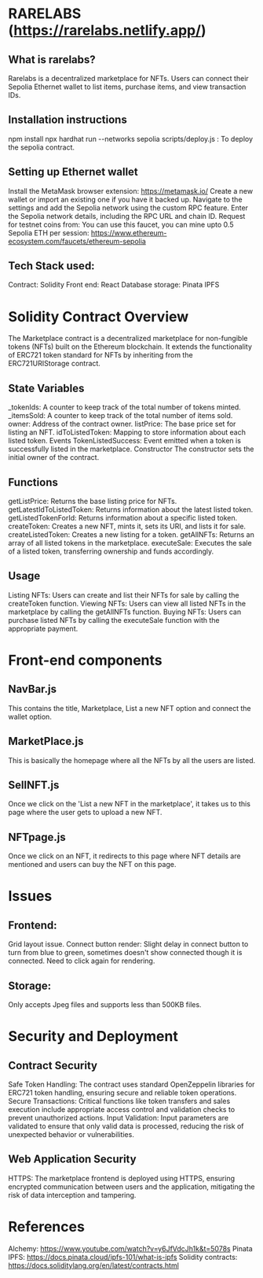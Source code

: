 # RARELABS (https://rarelabs.netlify.app/)
## What is rarelabs?
Rarelabs is a decentralized marketplace for NFTs. Users can connect their Sepolia Ethernet wallet to list items, purchase items, and view transaction IDs.

## Installation instructions
npm install 
npx hardhat run --networks sepolia scripts/deploy.js : To deploy the sepolia contract.

## Setting up Ethernet wallet
Install the MetaMask browser extension: https://metamask.io/
Create a new wallet or import an existing one if you have it backed up.
Navigate to the settings and add the Sepolia network using the custom RPC feature. Enter the Sepolia network details, including the RPC URL and chain ID.
Request for testnet coins from: You can use this faucet, you can mine upto 0.5 Sepolia ETH per session:
https://www.ethereum-ecosystem.com/faucets/ethereum-sepolia

## Tech Stack used:
Contract: Solidity 
Front end: React
Database storage: Pinata IPFS

# Solidity Contract Overview

The Marketplace contract is a decentralized marketplace for non-fungible tokens (NFTs) built on the Ethereum blockchain. It extends the functionality of ERC721 token standard for NFTs by inheriting from the ERC721URIStorage contract.

## State Variables
_tokenIds: A counter to keep track of the total number of tokens minted.
_itemsSold: A counter to keep track of the total number of items sold.
owner: Address of the contract owner.
listPrice: The base price set for listing an NFT.
idToListedToken: Mapping to store information about each listed token.
Events
TokenListedSuccess: Event emitted when a token is successfully listed in the marketplace.
Constructor
The constructor sets the initial owner of the contract.

## Functions
getListPrice: Returns the base listing price for NFTs.
getLatestIdToListedToken: Returns information about the latest listed token.
getListedTokenForId: Returns information about a specific listed token.
createToken: Creates a new NFT, mints it, sets its URI, and lists it for sale.
createListedToken: Creates a new listing for a token.
getAllNFTs: Returns an array of all listed tokens in the marketplace.
executeSale: Executes the sale of a listed token, transferring ownership and funds accordingly.

## Usage
Listing NFTs: Users can create and list their NFTs for sale by calling the createToken function.
Viewing NFTs: Users can view all listed NFTs in the marketplace by calling the getAllNFTs function.
Buying NFTs: Users can purchase listed NFTs by calling the executeSale function with the appropriate payment.

# Front-end components

## NavBar.js
This contains the title, Marketplace, List a new NFT option and connect the wallet option.

## MarketPlace.js 
This is basically the homepage where all the NFTs by all the users are listed.

## SellNFT.js
Once we click on the 'List a new NFT in the marketplace', it takes us to this page where the user gets to upload a new NFT.

## NFTpage.js
Once we click on an NFT, it redirects to this page where NFT details are mentioned and users can buy the NFT on this page.

# Issues
## Frontend: 
Grid layout issue.
Connect button render: Slight delay in connect button to turn from blue to green, sometimes doesn't show connected though it is connected. Need to click again for rendering.

## Storage: 
Only accepts Jpeg files and supports less than 500KB files.



# Security and Deployment
## Contract Security
Safe Token Handling: The contract uses standard OpenZeppelin libraries for ERC721 token handling, ensuring secure and reliable token operations.
Secure Transactions: Critical functions like token transfers and sales execution include appropriate access control and validation checks to prevent unauthorized actions.
Input Validation: Input parameters are validated to ensure that only valid data is processed, reducing the risk of unexpected behavior or vulnerabilities.

## Web Application Security
HTTPS: The marketplace frontend is deployed using HTTPS, ensuring encrypted communication between users and the application, mitigating the risk of data interception and tampering.


# References
Alchemy: https://www.youtube.com/watch?v=y6JfVdcJh1k&t=5078s 
Pinata IPFS: https://docs.pinata.cloud/ipfs-101/what-is-ipfs
Solidity contracts: https://docs.soliditylang.org/en/latest/contracts.html
